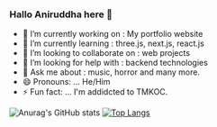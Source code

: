 ### Hallo Aniruddha here 👋
- 🔭 I’m currently working on : My portfolio website
- 🌱 I’m currently learning : three.js, next.js, react.js
- 👯 I’m looking to collaborate on : web projects
- 🤔 I’m looking for help with : backend technologies
- 💬 Ask me about : music, horror and many more.
- 😄 Pronouns: ... He/Him
- ⚡ Fun fact: ... I'm addidcted to TMKOC.

![Anurag's GitHub stats](https://github-readme-stats.vercel.app/api?username=Anisalunke&show_icons=true&theme=radical)
[![Top Langs](https://github-readme-stats.vercel.app/api/top-langs/?username=Anisalunke&layout=compact)](https://github.com/anuraghazra/github-readme-stats)
